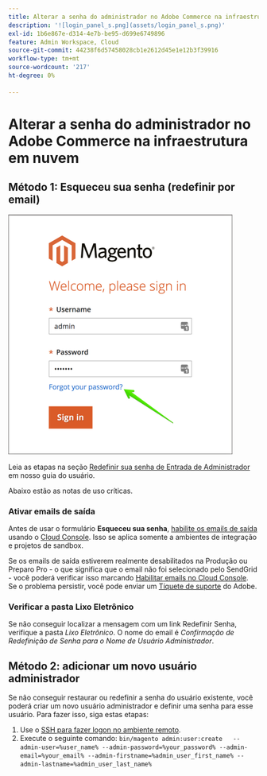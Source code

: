 ```yaml
---
title: Alterar a senha do administrador no Adobe Commerce na infraestrutura em nuvem
description: '![login_panel_s.png](assets/login_panel_s.png)'
exl-id: 1b6e867e-d314-4e7b-be95-d699e6749896
feature: Admin Workspace, Cloud
source-git-commit: 44238f6d57458028cb1e2612d45e1e12b3f39916
workflow-type: tm+mt
source-wordcount: '217'
ht-degree: 0%

---
```


# Alterar a senha do administrador no Adobe Commerce na infraestrutura em nuvem

## Método 1: Esqueceu sua senha (redefinir por email)

![login_panel_s.png](assets/login_panel_s.png)

Leia as etapas na seção [Redefinir sua senha de Entrada de Administrador](https://experienceleague.adobe.com/docs/commerce-admin/start/admin/admin-signin.html#admin-sign-in) em nosso guia do usuário.

Abaixo estão as notas de uso críticas.

### Ativar emails de saída

Antes de usar o formulário **Esqueceu sua senha**, [habilite os emails de saída](https://experienceleague.adobe.com/docs/commerce-cloud-service/user-guide/project/outgoing-emails.html) usando o [Cloud Console](https://experienceleague.adobe.com/docs/commerce-cloud-service/user-guide/project/overview.html). Isso se aplica somente a ambientes de integração e projetos de sandbox.

Se os emails de saída estiverem realmente desabilitados na Produção ou Preparo Pro - o que significa que o email não foi selecionado pelo SendGrid - você poderá verificar isso marcando [Habilitar emails no Cloud Console](https://experienceleague.adobe.com/en/docs/commerce-on-cloud/user-guide/project/outgoing-emails#enable-emails-in-the-cli). Se o problema persistir, você pode enviar um [Tíquete de suporte](https://experienceleague.adobe.com/en/docs/commerce-knowledge-base/kb/help-center-guide/magento-help-center-user-guide) do Adobe.

### Verificar a pasta Lixo Eletrônico

Se não conseguir localizar a mensagem com um link Redefinir Senha, verifique a pasta *Lixo Eletrônico*. O nome do email é *Confirmação de Redefinição de Senha para o Nome de Usuário Administrador*.

## Método 2: adicionar um novo usuário administrador

Se não conseguir restaurar ou redefinir a senha do usuário existente, você poderá criar um novo usuário administrador e definir uma senha para esse usuário. Para fazer isso, siga estas etapas:

1. Use o [SSH para fazer logon no ambiente remoto](https://experienceleague.adobe.com/docs/commerce-cloud-service/user-guide/develop/secure-connections.html).
1. Execute o seguinte comando: `bin/magento admin:user:create   --admin-user=%user_name% --admin-password=%your_password% --admin-email=%your_email% --admin-firstname=%admin_user_first_name% --admin-lastname=%admin_user_last_name%`
